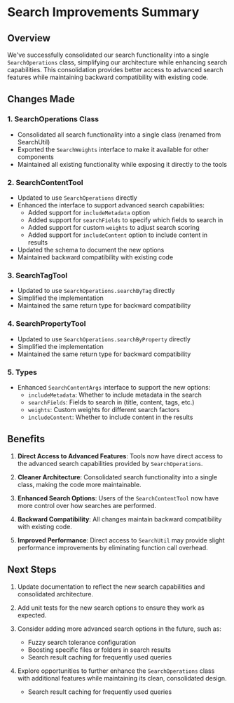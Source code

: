# Search Improvements Summary

## Overview
We've successfully consolidated our search functionality into a single `SearchOperations` class, simplifying our architecture while enhancing search capabilities. This consolidation provides better access to advanced search features while maintaining backward compatibility with existing code.

## Changes Made

### 1. SearchOperations Class
- Consolidated all search functionality into a single class (renamed from SearchUtil)
- Exported the `SearchWeights` interface to make it available for other components
- Maintained all existing functionality while exposing it directly to the tools

### 2. SearchContentTool
- Updated to use `SearchOperations` directly
- Enhanced the interface to support advanced search capabilities:
  - Added support for `includeMetadata` option
  - Added support for `searchFields` to specify which fields to search in
  - Added support for custom `weights` to adjust search scoring
  - Added support for `includeContent` option to include content in results
- Updated the schema to document the new options
- Maintained backward compatibility with existing code

### 3. SearchTagTool
- Updated to use `SearchOperations.searchByTag` directly
- Simplified the implementation
- Maintained the same return type for backward compatibility

### 4. SearchPropertyTool
- Updated to use `SearchOperations.searchByProperty` directly
- Simplified the implementation
- Maintained the same return type for backward compatibility

### 5. Types
- Enhanced `SearchContentArgs` interface to support the new options:
  - `includeMetadata`: Whether to include metadata in the search
  - `searchFields`: Fields to search in (title, content, tags, etc.)
  - `weights`: Custom weights for different search factors
  - `includeContent`: Whether to include content in the results

## Benefits

1. **Direct Access to Advanced Features**: Tools now have direct access to the advanced search capabilities provided by `SearchOperations`.

2. **Cleaner Architecture**: Consolidated search functionality into a single class, making the code more maintainable.

3. **Enhanced Search Options**: Users of the `SearchContentTool` now have more control over how searches are performed.

4. **Backward Compatibility**: All changes maintain backward compatibility with existing code.

5. **Improved Performance**: Direct access to `SearchUtil` may provide slight performance improvements by eliminating function call overhead.

## Next Steps

1. Update documentation to reflect the new search capabilities and consolidated architecture.
2. Add unit tests for the new search options to ensure they work as expected.

3. Consider adding more advanced search options in the future, such as:
   - Fuzzy search tolerance configuration
   - Boosting specific files or folders in search results
   - Search result caching for frequently used queries

4. Explore opportunities to further enhance the `SearchOperations` class with additional features while maintaining its clean, consolidated design.
   - Search result caching for frequently used queries